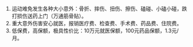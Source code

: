 1. 运动难免发生各种大小意外：骨折、摔伤、扭伤、擦伤、磕碰、小磕小碰，跌打损伤送药上门（万通筋骨贴）。
2. 重大意外伤害安心就医，报销医疗费、检查费、手术费、药品费、住院费。
3. 低保费，高保额，极具性价比：10万元就医保额，100元药品保额，1.3元/月。